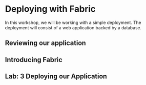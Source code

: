 # Deploying with Fabric

In this workshop, we will be working with a simple deployment. The deployment will consist of a web application backed by a database.

## Reviewing our application

## Introducing Fabric

## Lab: 3 Deploying our Application

